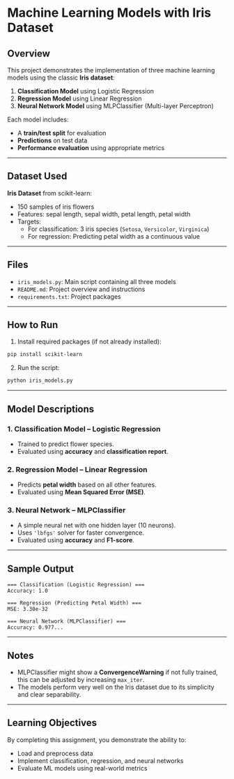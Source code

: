 # Machine Learning Models with Iris Dataset

## Overview

This project demonstrates the implementation of three machine learning models using the classic **Iris dataset**:

1. **Classification Model** using Logistic Regression  
2. **Regression Model** using Linear Regression  
3. **Neural Network Model** using MLPClassifier (Multi-layer Perceptron)

Each model includes:
- A **train/test split** for evaluation
- **Predictions** on test data
- **Performance evaluation** using appropriate metrics

---

## Dataset Used

**Iris Dataset** from scikit-learn:
- 150 samples of iris flowers
- Features: sepal length, sepal width, petal length, petal width
- Targets:
  - For classification: 3 iris species (`Setosa`, `Versicolor`, `Virginica`)
  - For regression: Predicting petal width as a continuous value

---

## Files

- `iris_models.py`: Main script containing all three models
- `README.md`: Project overview and instructions
- `requirements.txt`: Project packages

---

## How to Run

1. Install required packages (if not already installed):

```bash
pip install scikit-learn
````

2. Run the script:

```bash
python iris_models.py
```

---

## Model Descriptions

### 1. Classification Model – Logistic Regression

* Trained to predict flower species.
* Evaluated using **accuracy** and **classification report**.

### 2. Regression Model – Linear Regression

* Predicts **petal width** based on all other features.
* Evaluated using **Mean Squared Error (MSE)**.

### 3. Neural Network – MLPClassifier

* A simple neural net with one hidden layer (10 neurons).
* Uses `'lbfgs'` solver for faster convergence.
* Evaluated using **accuracy** and **F1-score**.

---

## Sample Output

```
=== Classification (Logistic Regression) ===
Accuracy: 1.0

=== Regression (Predicting Petal Width) ===
MSE: 3.30e-32

=== Neural Network (MLPClassifier) ===
Accuracy: 0.977...
```

---

## Notes

* MLPClassifier might show a **ConvergenceWarning** if not fully trained, this can be adjusted by increasing `max_iter`.
* The models perform very well on the Iris dataset due to its simplicity and clear separability.

---

## Learning Objectives

By completing this assignment, you demonstrate the ability to:

* Load and preprocess data
* Implement classification, regression, and neural networks
* Evaluate ML models using real-world metrics

